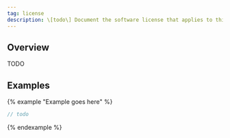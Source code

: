 ```yaml
---
tag: license
description: \[todo\] Document the software license that applies to this code.
---
```


## Overview

TODO


## Examples


{% example "Example goes here" %}

```js
// todo
```
{% endexample %}
